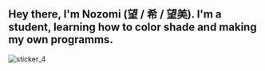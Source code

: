 ## Hey there, I'm Nozomi (望 / 希 / 望美). I'm a student, learning how to color shade and making my own programms.
![sticker_4](https://github.com/user-attachments/assets/903f0571-fe29-4273-8f97-505715d322a0)


<!--
**Chimaera-Alebriius/Chimaera-Alebriius** is a ✨ _special_ ✨ repository because its `README.md` (this file) appears on your GitHub profile.

Here are some ideas to get you started:

- 🔭 I’m currently working on ...
- 🌱 I’m currently learning ...
- 👯 I’m looking to collaborate on ...
- 🤔 I’m looking for help with ...
- 💬 Ask me about ...
- 📫 How to reach me: ...
- 😄 Pronouns: ...
- ⚡ Fun fact: ...
-->
